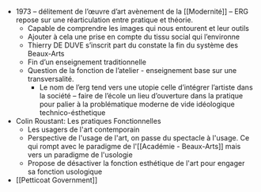 - 1973 – délitement de l’œuvre d’art avènement de la [[Modernité]] – ERG repose sur une réarticulation entre pratique et théorie.
	- Capable de comprendre les images qui nous entourent et leur outils
	- Ajouter à cela une prise en compte du tissu social qui l’environne
	- Thierry DE DUVE s’inscrit part du constate la fin du système des Beaux-Arts
	- Fin d’un enseignement traditionnelle
	- Question de la fonction de l’atelier - enseignement base sur une transversalité.
		- Le nom de l’erg tend vers une utopie celle d’intégrer l’artiste dans la société – faire de l’école un lieu d’ouverture dans la pratique pour palier à la problématique moderne de vide idéologique technico-ésthetique
- Colin Roustant: Les pratiques Fonctionnelles
	- Les usagers de l'art contemporain
	- Perspective de l'usage de l'art, on passe du spectacle à l'usage. Ce qui rompt avec le paradigme de l'[[Académie - Beaux-Arts]] mais vers un paradigme de l'usologie
	- Propose de désactiver la fonction esthétique de l'art pour engager sa fonction usologique
- [[Petticoat Government]]